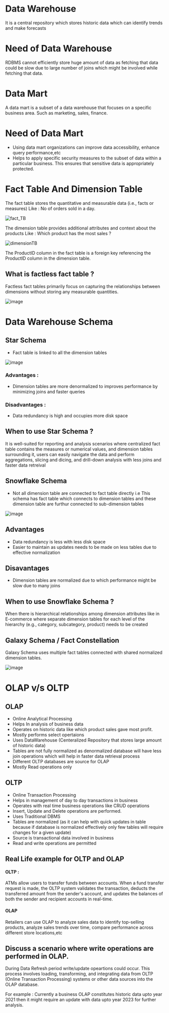 # Data Warehouse

It is a central repository which stores historic data which can identify trends and make forecasts

# Need of Data Warehouse
RDBMS cannot efficiently store huge amount of data as fetching that data could be slow due to large number of joins which might be involved while fetching that data.

# Data Mart
A data mart is a subset of a data warehouse that focuses on a specific business area. Such as marketing, sales, finance.

# Need of Data Mart
- Using data mart organizations can improve data accessibility, enhance query performance,etc
- Helps to apply specific security measures to the subset of data within a particular business. This ensures that sensitive data is appropriately protected.


# Fact Table And Dimension Table
 The fact table stores the quantitative and measurable data (i.e., facts or measures) 
 Like : No of orders sold in a day.

![fact_TB](https://github.com/pragyagupta333/SQL_Concepts/assets/125549428/c00c402f-1f96-4ddc-9d37-1b2039c930ad)

 The dimension table provides additional attributes and context about the products
 Like : Which product has the most sales ?
 
![dimensionTB](https://github.com/pragyagupta333/SQL_Concepts/assets/125549428/a5606bfe-bd15-4659-98c4-a3edbf19a77f)


The ProductID column in the fact table is a foreign key referencing the ProductID column in the dimension table.

## What is factless fact table ?
Factless fact tables primarily focus on capturing the relationships between dimensions without storing any measurable quantities. 

![image](https://github.com/pragyagupta333/SQL_Concepts/assets/125549428/a98c3154-98af-42ab-9f4e-5bf44f1d24c7)

# Data Warehouse Schema

## Star Schema
- Fact table is linked to all the dimension tables

![image](https://github.com/pragyagupta333/SQL_Concepts/assets/125549428/8b62b16c-3c44-401d-982e-630b2bcc6be1)

### Advantages : 
- Dimension tables are more denormalized to improves performance by minimizing joins and faster queries

### Disadvantages : 
- Data redundancy is high and occupies more disk space

## When to use Star Schema ?
It is well-suited for reporting and analysis scenarios where centralized fact table contains the measures or numerical values, and dimension tables surrounding it, users can easily navigate the data and perform aggregations, slicing and dicing, and drill-down analysis with less joins and faster data retreival

## Snowflake Schema
- Not all dimension table are connected to fact table directly i.e This schema has fact table which connects to dimension tables and these dimension table are furthur connected to sub-dimension tables

![image](https://github.com/pragyagupta333/SQL_Concepts/assets/125549428/7f9513aa-35cd-4782-ade9-6ed4215efaee)

## Advantages
- Data redundancy is less with less disk space 
- Easier to maintain as updates needs to be made on less tables due to effective normalization

## Disavantages
- Dimension tables are normalized due to which performance might be slow due to many joins

## When to use Snowflake Schema ?
When there is hierarchical relationships among dimension attributes like in E-commerce where separate dimension tables for each level of the hierarchy (e.g., category, subcategory, product) needs to be created

## Galaxy Schema / Fact Constellation
Galaxy Schema uses multiple fact tables connected with shared normalized dimension tables.

![image](https://github.com/pragyagupta333/SQL_Concepts/assets/125549428/1a69b412-d3ee-49d1-b129-975fef12c250)

# OLAP v/s OLTP

## OLAP 
- Online Analytical Processing 
- Helps In analysis of business data
- Operates on historic data like which product sales gave most profit.
- Mostly performs select opertaions
- Uses DataWarehouse (Centeralized Repository that stores large amount of historic data)
- Tables are not fully normalized as denormalized database will have less join operations which will help in faster data retrieval process
- Different OLTP databases are source for OLAP
- Mostly Read operations only

## OLTP
- Online Transaction Processing 
- Helps in management of day to day transactions in business
- Operates with real time business operations like CRUD operations
- Insert, Update and Delete operations are performed.
- Uses Traditional DBMS
- Tables are normalized (as it can help with quick updates in table because if database is normalized effectively only few tables will require changes for a given update)
- Source is transactional data involved in business
- Read and write operations are permitted

## Real Life example for OLTP and OLAP
#### OLTP :
ATMs allow users to transfer funds between accounts. When a fund transfer request is made, the OLTP system validates the transaction, deducts the transferred amount from the sender's account, and updates the balances of both the sender and recipient accounts in real-time.

#### OLAP
Retailers can use OLAP to analyze sales data to identify top-selling products, analyze sales trends over time, compare performance across different store locations,etc

## Discuss a scenario where write operations are performed in OLAP.
During Data Refresh period write/update opeartions could occur.
This process involves loading, transforming, and integrating data from OLTP (Online Transaction Processing) systems or other data sources into the OLAP database. 

For example : Currently a business OLAP constitutes historic data upto year 2021 then it might require an update with data upto year 2023 for further analysis.
